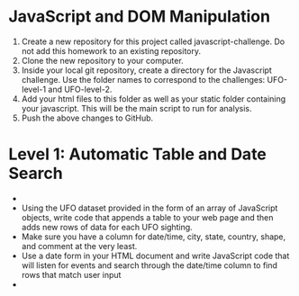 <h1> JavaScript and DOM Manipulation</h1>
<ol>
  <li>Create a new repository for this project called javascript-challenge. Do not add this homework to an existing repository.</li>


<li>Clone the new repository to your computer.</li>


<li>Inside your local git repository, create a directory for the Javascript challenge. Use the folder names to correspond to the challenges: UFO-level-1 and UFO-level-2.</li>


<li>Add your html files to this folder as well as your static folder containing your javascript. This will be the main script to run for analysis.</li>


<li>Push the above changes to GitHub.</li>


</ol>

<h1>Level 1: Automatic Table and Date Search </h1>

<ul>
  
 <li> <Create a basic HTML web page or use the index.html file provided (we recommend building your own custom page!).</li>


<li>Using the UFO dataset provided in the form of an array of JavaScript objects, write code that appends a table to your web page and then adds new rows of data for each UFO sighting.</li>

<li>Make sure you have a column for date/time, city, state, country, shape, and comment at the very least.</li>



<li>Use a date form in your HTML document and write JavaScript code that will listen for events and search through the date/time column to find rows that match user input<li>

</ul>
